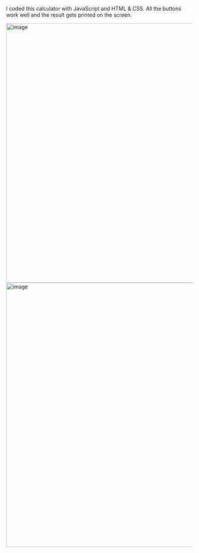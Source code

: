 I coded this calculator with JavaScript and HTML & CSS. All the buttons work well and the result gets printed on the screen. 

<img width="700" alt="image" src="https://user-images.githubusercontent.com/106106321/230331424-da48feb6-fcee-4049-b522-68abeb8501ad.png">

<img width="713" alt="image" src="https://user-images.githubusercontent.com/106106321/230332846-3a800d34-463a-4f27-b4fb-22fc4cc3047b.png">


